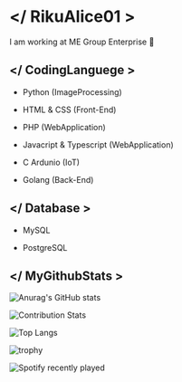 # </ RikuAlice01 >
 I am working at ME Group Enterprise 🤗

## </ CodingLanguege >
- Python (ImageProcessing)

- HTML & CSS (Front-End)

- PHP (WebApplication)

- Javacript & Typescript (WebApplication)

- C Ardunio (IoT)

- Golang (Back-End)


## </ Database >
- MySQL

- PostgreSQL


## </ MyGithubStats >
![Anurag's GitHub stats](https://github-readme-stats.vercel.app/api?username=RikuAlice01&show_icons=true&theme=radical)

![Contribution Stats](https://github-contribution-stats.vercel.app/api/?username=RikuAlice01)

![Top Langs](https://github-readme-stats.vercel.app/api/top-langs/?username=RikuAlice01)

![trophy](https://github-profile-trophy.vercel.app/?username=RikuAlice01&theme=onedark&row=1&column7)

![Spotify recently played](https://spotify-recently-played-readme.vercel.app/api?user=jeffreyca16&width=1000)

